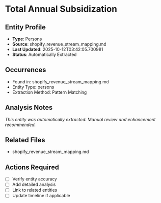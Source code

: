# Total Annual Subsidization

## Entity Profile
- **Type**: Persons
- **Source**: shopify_revenue_stream_mapping.md
- **Last Updated**: 2025-10-12T03:42:05.700981
- **Status**: Automatically Extracted

## Occurrences
- Found in: shopify_revenue_stream_mapping.md
- Entity Type: persons
- Extraction Method: Pattern Matching

## Analysis Notes
*This entity was automatically extracted. Manual review and enhancement recommended.*

## Related Files
- shopify_revenue_stream_mapping.md

## Actions Required
- [ ] Verify entity accuracy
- [ ] Add detailed analysis
- [ ] Link to related entities
- [ ] Update timeline if applicable
